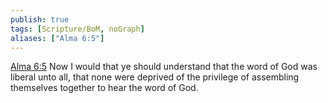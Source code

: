 ```yaml
---
publish: true
tags: [Scripture/BoM, noGraph]
aliases: ["Alma 6:5"]
---
```

[Alma 6:5](https://churchofjesuschrist.org/study/scriptures/bofm/alma/6?lang=eng&id=p5#p5) Now I would that ye should understand that the word of God was liberal unto all, that none were deprived of the privilege of assembling themselves together to hear the word of God.
